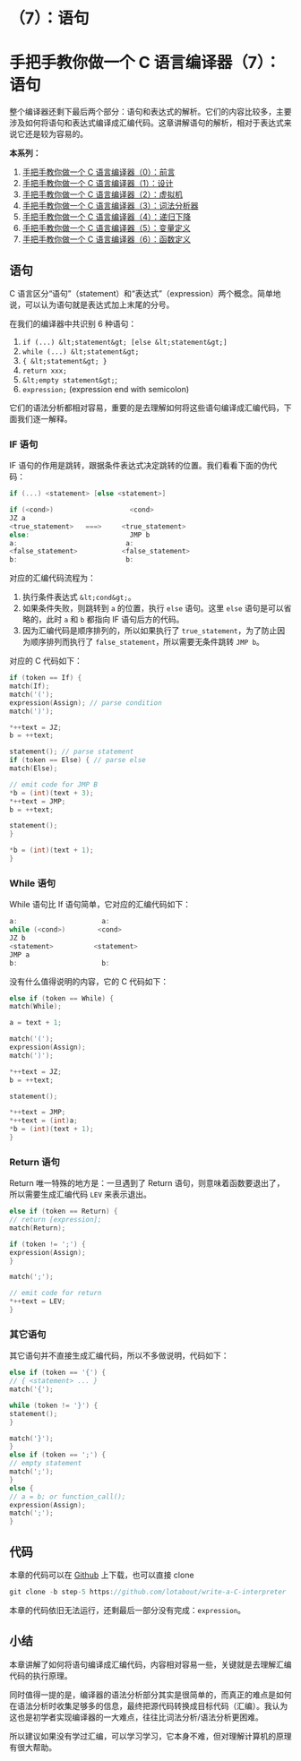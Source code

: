 # （7）：语句

# 手把手教你做一个 C 语言编译器（7）：语句

整个编译器还剩下最后两个部分：语句和表达式的解析。它们的内容比较多，主要涉及如何将语句和表达式编译成汇编代码。这章讲解语句的解析，相对于表达式来说它还是较为容易的。

**本系列：**

1.  [手把手教你做一个 C 语言编译器（0）：前言](http://blog.jobbole.com/97332/)
2.  [手把手教你做一个 C 语言编译器（1）：设计](http://blog.jobbole.com/97350/)
3.  [手把手教你做一个 C 语言编译器（2）：虚拟机](http://blog.jobbole.com/97359/)
4.  [手把手教你做一个 C 语言编译器（3）：词法分析器](http://blog.jobbole.com/97375/)
5.  [手把手教你做一个 C 语言编译器（4）：递归下降](http://blog.jobbole.com/97382/)
6.  [手把手教你做一个 C 语言编译器（5）：变量定义](http://blog.jobbole.com/97401/)
7.  [手把手教你做一个 C 语言编译器（6）：函数定义](http://blog.jobbole.com/97407/)

## 语句

C 语言区分“语句”（statement）和“表达式”（expression）两个概念。简单地说，可以认为语句就是表达式加上末尾的分号。

在我们的编译器中共识别 6 种语句：

1.  `if (...) &lt;statement&gt; [else &lt;statement&gt;]`
2.  `while (...) &lt;statement&gt;`
3.  `{ &lt;statement&gt; }`
4.  `return xxx;`
5.  `&lt;empty statement&gt;`;
6.  `expression;` (expression end with semicolon)

它们的语法分析都相对容易，重要的是去理解如何将这些语句编译成汇编代码，下面我们逐一解释。

### IF 语句

IF 语句的作用是跳转，跟据条件表达式决定跳转的位置。我们看看下面的伪代码：

```cpp
if (...) <statement> [else <statement>]

if (<cond>)                   <cond>
JZ a
<true_statement>   ===>     <true_statement>
else:                         JMP b
a:                           a:
<false_statement>           <false_statement>
b:                           b: 
```

对应的汇编代码流程为：

1.  执行条件表达式 `&lt;cond&gt;`。
2.  如果条件失败，则跳转到 `a` 的位置，执行 `else` 语句。这里 `else` 语句是可以省略的，此时 `a` 和 `b` 都指向 IF 语句后方的代码。
3.  因为汇编代码是顺序排列的，所以如果执行了 `true_statement`，为了防止因为顺序排列而执行了 `false_statement`，所以需要无条件跳转 `JMP b`。

对应的 C 代码如下：

```cpp
if (token == If) {
match(If);
match('(');
expression(Assign); // parse condition
match(')');

*++text = JZ;
b = ++text;

statement(); // parse statement
if (token == Else) { // parse else
match(Else);

// emit code for JMP B
*b = (int)(text + 3);
*++text = JMP;
b = ++text;

statement();
}

*b = (int)(text + 1);
} 
```

### While 语句

While 语句比 If 语句简单，它对应的汇编代码如下：

```cpp
a:                     a:
while (<cond>)        <cond>
JZ b
<statement>          <statement>
JMP a
b:                     b: 
```

没有什么值得说明的内容，它的 C 代码如下：

```cpp
else if (token == While) {
match(While);

a = text + 1;

match('(');
expression(Assign);
match(')');

*++text = JZ;
b = ++text;

statement();

*++text = JMP;
*++text = (int)a;
*b = (int)(text + 1);
} 
```

### Return 语句

Return 唯一特殊的地方是：一旦遇到了 Return 语句，则意味着函数要退出了，所以需要生成汇编代码 `LEV` 来表示退出。

```cpp
else if (token == Return) {
// return [expression];
match(Return);

if (token != ';') {
expression(Assign);
}

match(';');

// emit code for return
*++text = LEV;
} 
```

### 其它语句

其它语句并不直接生成汇编代码，所以不多做说明，代码如下：

```cpp
else if (token == '{') {
// { <statement> ... }
match('{');

while (token != '}') {
statement();
}

match('}');
}
else if (token == ';') {
// empty statement
match(';');
}
else {
// a = b; or function_call();
expression(Assign);
match(';');
} 
```

## 代码

本章的代码可以在 [Github](https://github.com/lotabout/write-a-C-interpreter/tree/step-5) 上下载，也可以直接 clone

```cpp
git clone -b step-5 https://github.com/lotabout/write-a-C-interpreter 
```

本章的代码依旧无法运行，还剩最后一部分没有完成：`expression`。

## 小结

本章讲解了如何将语句编译成汇编代码，内容相对容易一些，关键就是去理解汇编代码的执行原理。

同时值得一提的是，编译器的语法分析部分其实是很简单的，而真正的难点是如何在语法分析时收集足够多的信息，最终把源代码转换成目标代码（汇编）。我认为这也是初学者实现编译器的一大难点，往往比词法分析/语法分析更困难。

所以建议如果没有学过汇编，可以学习学习，它本身不难，但对理解计算机的原理有很大帮助。